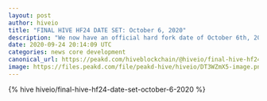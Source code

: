 ```yaml
---
layout: post
author: hiveio
title: "FINAL HIVE HF24 DATE SET: October 6, 2020"
description: "We now have an official hard fork date of October 6th, 2020. Set your alarms and get ready for Eclipse! 🌒🌑🌘"
date: 2020-09-24 20:14:09 UTC
categories: news core development
canonical_url: https://peakd.com/hiveblockchain/@hiveio/final-hive-hf24-date-set-october-6-2020
image: https://files.peakd.com/file/peakd-hive/hiveio/DT3WZmX5-image.png
---
```

{% hive hiveio/final-hive-hf24-date-set-october-6-2020 %}
